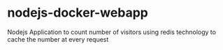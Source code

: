# nodejs-docker-webapp

Nodejs Application to count number of visitors using redis technology to cache the number at every request
